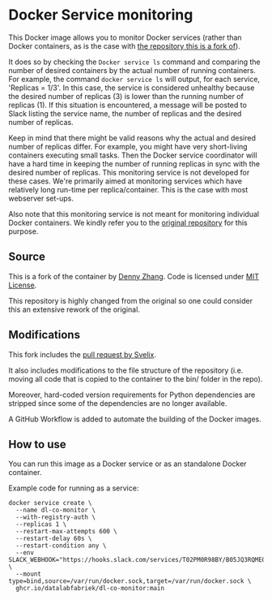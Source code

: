 # Docker Service monitoring
This Docker image allows you to monitor Docker services (rather than Docker containers, as is the case with [the repository this is a fork of](https://www.github.com/dennyzhang/monitor-docker-slack)).

It does so by checking the `Docker service ls` command and comparing the number of desired containers by the actual number of running containers. For example, the command `docker service ls` will output, for each service, 'Replicas = 1/3'. In this case, the service is considered unhealthy because the desired number of replicas (3) is lower than the running number of replicas (1). If this situation is encountered, a message will be posted to Slack listing the service name, the number of replicas and the desired number of replicas.

Keep in mind that there might be valid reasons why the actual and desired number of replicas differ. For example, you might have very short-living containers executing small tasks. Then the Docker service coordinator will have a hard time in keeping the number of running replicas in sync with the desired number of replicas. This monitoring service is not developed for these cases. We're primarily aimed at monitoring services which have relatively long run-time per replica/container. This is the case with most webserver set-ups.

Also note that this monitoring service is not meant for monitoring individual Docker containers. We kindly refer you to the [original repository](https://www.github.com/dennyzhang/monitor-docker-slack) for this purpose.

## Source
This is a fork of the container by [Denny Zhang](https://www.github.com/dennyzhang/monitor-docker-slack). Code is licensed under [MIT License](https://www.dennyzhang.com/wp-content/mit_license.txt).

This repository is highly changed from the original so one could consider this an extensive rework of the original.

## Modifications
This fork includes the [pull request by Svelix](https://github.com/dennyzhang/monitor-docker-slack/pull/7).

It also includes modifications to the file structure of the repository (i.e. moving all code that is copied to the container to the bin/ folder in the repo).

Moreover, hard-coded version requirements for Python dependencies are stripped since some of the dependencies are no longer available.

A GitHub Workflow is added to automate the building of the Docker images.

## How to use
You can run this image as a Docker service or as an standalone Docker container.

Example code for running as a service:
```
docker service create \
  --name dl-co-monitor \
  --with-registry-auth \
  --replicas 1 \
  --restart-max-attempts 600 \
  --restart-delay 60s \
  --restart-condition any \
  --env SLACK_WEBHOOK="https://hooks.slack.com/services/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" \
  --mount type=bind,source=/var/run/docker.sock,target=/var/run/docker.sock \
  ghcr.io/datalabfabriek/dl-co-monitor:main
```